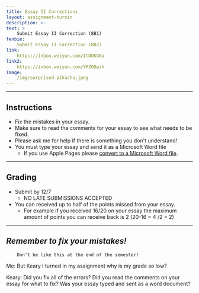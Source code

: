 ```yaml
---
title: Essay II Corrections
layout: assignment-turnin
description: >-
text: >
    Submit Essay II Correction (8B1)
fenbie:
    Submit Essay II Correction (8B2)
link: 
    https://inbox.weiyun.com/ItDUKGNa
link2:
    https://inbox.weiyun.com/YMZODpih
image: 
    /img/surprised-pikachu.jpeg
---
```

---
## Instructions
* Fix the mistakes in your essay.
* Make sure to read the comments for your essay to see what needs to be fixed.
* Please ask me for help if there is something you don't understand!
* You must type your essay and send it as a Microsoft Word file
    * If you use Apple Pages please [convert to a Microsoft Word file](https://support.apple.com/ko-kr/HT202227).

---
## Grading
* Submit by 12/7
	* NO LATE SUBMISSIONS ACCEPTED
* You can received up to half of the points missed from your essay.
	* For example if you received 16/20 on your essay the maximum amount of points you can receive back is 2 (20-16 = 4 /2 = 2)

---
## ***Remember to fix your mistakes!***

        Don’t be like this at the end of the semester!

Me: But Keary I turned in my assignment why is my grade so low?

Keary: Did you fix all of the errors? Did you read the comments on your essay for what to fix? Was your essay typed and sent as a word document?